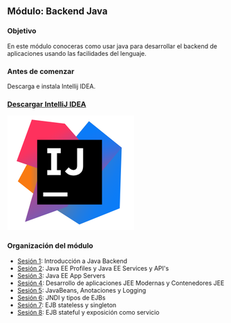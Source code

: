  
## Módulo: Backend Java

### Objetivo  
En este módulo conoceras como usar java para desarrollar el backend de aplicaciones usando las facilidades del lenguaje.

### Antes de comenzar
Descarga e instala Intellij IDEA.

### [Descargar IntelliJ IDEA](https://www.jetbrains.com/idea/)

![](idea.png)

### Organización del módulo
 
 - [Sesión 1](): Introducción a Java Backend
 - [Sesión 2](): Java EE Profiles y Java EE Services y API's
 - [Sesión 3](): Java EE App Servers
 - [Sesión 4](): Desarrollo de aplicaciones JEE Modernas y Contenedores JEE
 - [Sesión 5](): JavaBeans, Anotaciones y Logging
 - [Sesión 6](): JNDI y tipos de EJBs
 - [Sesión 7](): EJB stateless y singleton
 - [Sesión 8](): EJB stateful y exposición como servicio
